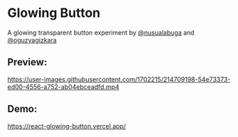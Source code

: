 # Glowing Button

A glowing transparent button experiment by [@nusualabuga](https://twitter.com/nusualabuga) and [@oguzyagizkara](https://twitter.com/oguzyagizkara)

## Preview:

https://user-images.githubusercontent.com/1702215/214709198-54e73373-ed00-4556-a752-ab04ebceadfd.mp4


## Demo:
https://react-glowing-button.vercel.app/
